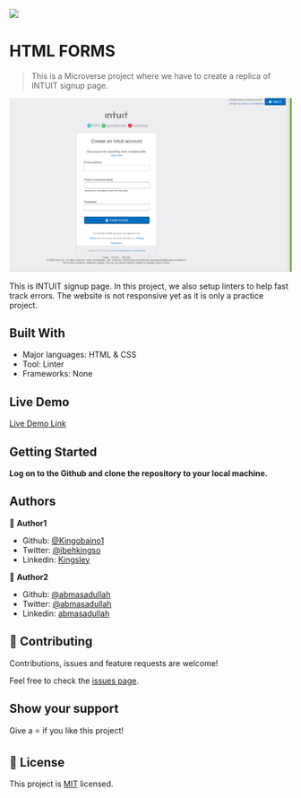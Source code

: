 ![](https://img.shields.io/badge/Microverse-blueviolet)

# HTML FORMS

> This is a Microverse project where we have to create a replica of INTUIT signup page.

![screenshot](./images/screenshot.png)

This is INTUIT signup page. In this project, we also setup linters to help fast track errors. The website is not responsive yet as it is only a practice project.


## Built With

- Major languages: HTML & CSS
- Tool: Linter
- Frameworks: None

## Live Demo

[Live Demo Link](https://kingobaino1.github.io/HTML-Form_Project/.)


## Getting Started

**Log on to the Github and clone the repository to your local machine.**

## Authors

👤 **Author1**

- Github: [@Kingobaino1](https://github.com/Kingobaino1)
- Twitter: [@ibehkingso](https://twitter.com/ibehkingso)
- Linkedin: [Kingsley](https://www.linkedin.com/in/ibeh-kingsley-obinna-568596177)

👤 **Author2**

- Github: [@abmasadullah](https://github.com/abmasadullah)
- Twitter: [@abmasadullah](https://twitter.com/abmasadullah)
- Linkedin: [abmasadullah](https://www.linkedin.com/in/abmasadullah)

## 🤝 Contributing

Contributions, issues and feature requests are welcome!

Feel free to check the [issues page](https://github.com/Kingobaino1/HTML-Form_Project).

## Show your support

Give a ⭐️ if you like this project!



## 📝 License

This project is [MIT](lic.url) licensed.
